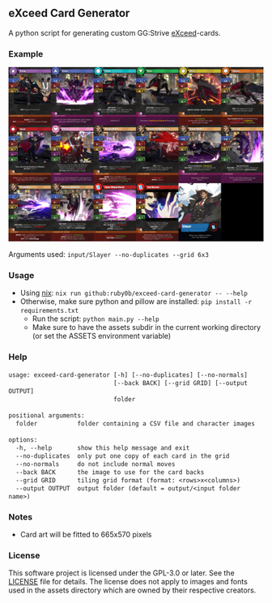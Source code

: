## eXceed Card Generator

A python script for generating custom GG:Strive [eXceed](https://boardgamegeek.com/boardgame/224483/exceed-fighting-system)-cards.

### Example

![Slayer](output/Slayer/Slayer-fg.jpg)

Arguments used: `input/Slayer --no-duplicates --grid 6x3`

### Usage

- Using [nix](https://nixos.org/): `nix run github:ruby0b/exceed-card-generator -- --help`
- Otherwise, make sure python and pillow are installed: `pip install -r requirements.txt`
  - Run the script: `python main.py --help`
  - Make sure to have the assets subdir in the current working directory (or set the ASSETS environment variable)

### Help

```
usage: exceed-card-generator [-h] [--no-duplicates] [--no-normals]
                             [--back BACK] [--grid GRID] [--output OUTPUT]
                             folder

positional arguments:
  folder           folder containing a CSV file and character images

options:
  -h, --help       show this help message and exit
  --no-duplicates  only put one copy of each card in the grid
  --no-normals     do not include normal moves
  --back BACK      the image to use for the card backs
  --grid GRID      tiling grid format (format: <rows>x<columns>)
  --output OUTPUT  output folder (default = output/<input folder name>)
```

### Notes

- Card art will be fitted to 665x570 pixels

### License

This software project is licensed under the GPL-3.0 or later. See the [LICENSE](LICENSE) file for details.
The license does not apply to images and fonts used in the assets directory which are owned by their respective creators.
